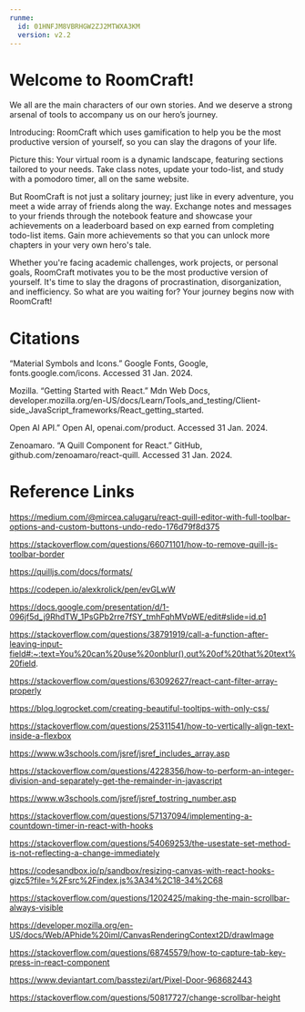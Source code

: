 ```yaml
---
runme:
  id: 01HNFJM8VBRHGW2ZJ2MTWXA3KM
  version: v2.2
---
```


# Welcome to RoomCraft!

We all are the main characters of our own stories. And we deserve a strong arsenal of tools to accompany us on our hero’s journey.

Introducing: RoomCraft which uses gamification to help you be the most productive version of yourself, so you can slay the dragons of your life.

Picture this: Your virtual room is a dynamic landscape, featuring sections tailored to your needs. Take class notes, update your todo-list, and study with a pomodoro timer, all on the same website. 

But RoomCraft is not just a solitary journey; just like in every adventure, you meet a wide array of friends along the way. Exchange notes and messages to your friends through the notebook feature and showcase your achievements on a leaderboard based on exp earned from completing todo-list items. Gain more achievements so that you can unlock more chapters in your very own hero's tale.

Whether you're facing academic challenges, work projects, or personal goals, RoomCraft motivates you to be the most productive version of yourself. It's time to slay the dragons of procrastination, disorganization, and inefficiency. So what are you waiting for? Your journey begins now with RoomCraft!

# Citations

“Material Symbols and Icons.” Google Fonts, Google, fonts.google.com/icons. Accessed 31 Jan. 2024. 

Mozilla. “Getting Started with React.” Mdn Web Docs, developer.mozilla.org/en-US/docs/Learn/Tools_and_testing/Client-side_JavaScript_frameworks/React_getting_started. 

Open AI API.” Open AI, openai.com/product. Accessed 31 Jan. 2024. 

Zenoamaro. “A Quill Component for React.” GitHub, github.com/zenoamaro/react-quill. Accessed 31 Jan. 2024. 

# Reference Links

https://medium.com/@mircea.calugaru/react-quill-editor-with-full-toolbar-options-and-custom-buttons-undo-redo-176d79f8d375
 

https://stackoverflow.com/questions/66071101/how-to-remove-quill-js-toolbar-border

https://quilljs.com/docs/formats/ 

https://codepen.io/alexkrolick/pen/evGLwW 

https://docs.google.com/presentation/d/1-096jf5d_j9RhdTW_1PsGPb2rre7fSY_tmhFqhMVpWE/edit#slide=id.p1

https://stackoverflow.com/questions/38791919/call-a-function-after-leaving-input-field#:~:text=You%20can%20use%20onblur(),out%20of%20that%20text%20field.

https://stackoverflow.com/questions/63092627/react-cant-filter-array-properly 

https://blog.logrocket.com/creating-beautiful-tooltips-with-only-css/

https://stackoverflow.com/questions/25311541/how-to-vertically-align-text-inside-a-flexbox

https://www.w3schools.com/jsref/jsref_includes_array.asp 

https://stackoverflow.com/questions/4228356/how-to-perform-an-integer-division-and-separately-get-the-remainder-in-javascript

https://www.w3schools.com/jsref/jsref_tostring_number.asp 

https://stackoverflow.com/questions/57137094/implementing-a-countdown-timer-in-react-with-hooks 

https://stackoverflow.com/questions/54069253/the-usestate-set-method-is-not-reflecting-a-change-immediately 

https://codesandbox.io/p/sandbox/resizing-canvas-with-react-hooks-gizc5?file=%2Fsrc%2Findex.js%3A34%2C18-34%2C68

https://stackoverflow.com/questions/1202425/making-the-main-scrollbar-always-visible 

https://developer.mozilla.org/en-US/docs/Web/APhide%20imI/CanvasRenderingContext2D/drawImage 

https://stackoverflow.com/questions/68745579/how-to-capture-tab-key-press-in-react-component 

https://www.deviantart.com/basstezi/art/Pixel-Door-968682443 

https://stackoverflow.com/questions/50817727/change-scrollbar-height 
